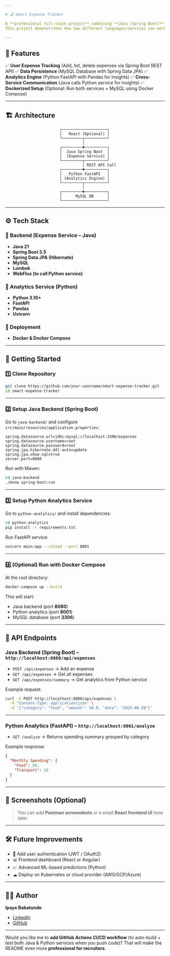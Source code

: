 ```yaml
---

# 💰 Smart Expense Tracker

A **professional full-stack project** combining **Java (Spring Boot)** and **Python (FastAPI)** to track expenses and provide smart analytics.
This project demonstrates how two different languages/services can work together in a real-world microservices-style architecture.

---
```


## 📌 Features

✅ **User Expense Tracking** (Add, list, delete expenses via Spring Boot REST API)
✅ **Data Persistence** (MySQL Database with Spring Data JPA)
✅ **Analytics Engine** (Python FastAPI with Pandas for insights)
✅ **Cross-Service Communication** (Java calls Python service for insights)
✅ **Dockerized Setup** (Optional: Run both services + MySQL using Docker Compose)

---

## 🏗 Architecture

```
                        ┌────────────────────┐
                        │   React (Optional) │
                        └─────────┬──────────┘
                                  │
                        ┌─────────▼──────────┐
                        │  Java Spring Boot  │
                        │  (Expense Service) │
                        └─────────┬──────────┘
                                  │ REST API Call
                        ┌─────────▼──────────┐
                        │   Python FastAPI   │
                        │ (Analytics Engine) │
                        └─────────┬──────────┘
                                  │
                        ┌─────────▼──────────┐
                        │      MySQL DB      │
                        └────────────────────┘
```

---

## ⚙️ Tech Stack

### 🔹 Backend (Expense Service – Java)

* **Java 21**
* **Spring Boot 3.5**
* **Spring Data JPA (Hibernate)**
* **MySQL**
* **Lombok**
* **WebFlux (to call Python service)**

### 🔹 Analytics Service (Python)

* **Python 3.10+**
* **FastAPI**
* **Pandas**
* **Uvicorn**

### 🔹 Deployment

* **Docker & Docker Compose**

---

## 🚀 Getting Started

### 1️⃣ Clone Repository

```bash
git clone https://github.com/your-username/smart-expense-tracker.git
cd smart-expense-tracker
```

---

### 2️⃣ Setup Java Backend (Spring Boot)

Go to `java-backend/` and configure `src/main/resources/application.properties`:

```properties
spring.datasource.url=jdbc:mysql://localhost:3306/expenses
spring.datasource.username=root
spring.datasource.password=root
spring.jpa.hibernate.ddl-auto=update
spring.jpa.show-sql=true
server.port=8080
```

Run with Maven:

```bash
cd java-backend
./mvnw spring-boot:run
```

---

### 3️⃣ Setup Python Analytics Service

Go to `python-analytics/` and install dependencies:

```bash
cd python-analytics
pip install -r requirements.txt
```

Run FastAPI service:

```bash
uvicorn main:app --reload --port 8001
```

---

### 4️⃣ (Optional) Run with Docker Compose

At the root directory:

```bash
docker-compose up --build
```

This will start:

* Java backend (port **8080**)
* Python analytics (port **8001**)
* MySQL database (port **3306**)

---

## 📌 API Endpoints

### Java Backend (Spring Boot) – `http://localhost:8080/api/expenses`

* `POST /api/expenses` → Add an expense
* `GET /api/expenses` → Get all expenses
* `GET /api/expenses/summary` → Get analytics from Python service

Example request:

```bash
curl -X POST http://localhost:8080/api/expenses \
  -H "Content-Type: application/json" \
  -d '{"category": "Food", "amount": 50.0, "date": "2025-08-20"}'
```

---

### Python Analytics (FastAPI) – `http://localhost:8001/analyze`

* `GET /analyze` → Returns spending summary grouped by category

Example response:

```json
{
  "Monthly Spending": {
    "Food": 80,
    "Transport": 20
  }
}
```

---

## 📸 Screenshots (Optional)

> You can add **Postman screenshots** or a small **React frontend UI** here later.

---

## 🛠 Future Improvements

* 🔐 Add user authentication (JWT / OAuth2)
* 📊 Frontend dashboard (React or Angular)
* 📈 Advanced ML-based predictions (Python)
* ☁ Deploy on Kubernetes or cloud provider (AWS/GCP/Azure)

---

## 👨‍💻 Author

**Ipaye Babatunde**

* [LinkedIn](https://linkedin.com/in/engripayebabatunde)
* [GitHub](https://github.com/engripaye)

---

Would you like me to **add GitHub Actions CI/CD workflow** (to auto-build + test both Java & Python services when you push code)? That will make the README even more **professional for recruiters**.
